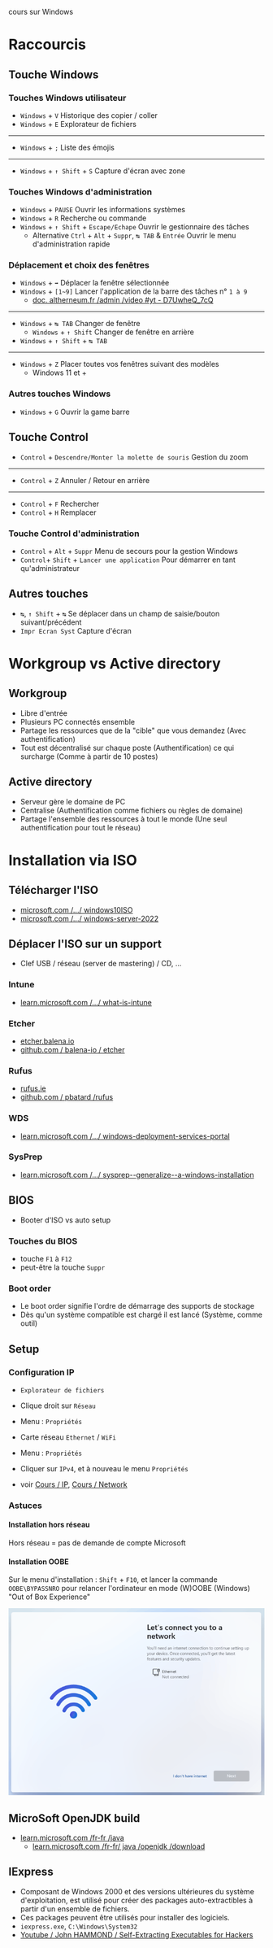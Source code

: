 cours sur Windows

# Raccourcis
## Touche Windows
### Touches Windows utilisateur
- `Windows` + `V` Historique des copier / coller
- `Windows` + `E` Explorateur de fichiers
---
- `Windows` + `;` Liste des émojis
---
- `Windows` + `↑ Shift` + `S` Capture d'écran avec zone

### Touches Windows d'administration
- `Windows` + `PAUSE` Ouvrir les informations systèmes
- `Windows` + `R` Recherche ou commande
- `Windows` + `↑ Shift` + `Escape/Echape` Ouvrir le gestionnaire des tâches
  - Alternative `Ctrl` + `Alt` + `Suppr`, `↹ TAB` & `Entrée` Ouvrir le menu d'administration rapide

### Déplacement et choix des fenêtres 
- `Windows` + `➡` Déplacer la fenêtre sélectionnée
- `Windows` + `[1~9]` Lancer l'application de la barre des tâches n° `1 à 9`
  - [doc. altherneum.fr /admin /video #yt - D7UwheQ_7cQ](https://doc.altherneum.fr/admin/video#yt-D7UwheQ_7cQ)
---
- `Windows` + `↹ TAB` Changer de fenêtre
  - `Windows` + `↑ Shift` Changer de fenêtre en arrière
- `Windows` + `↑ Shift` + `↹ TAB`
---
- `Windows` + `Z` Placer toutes vos fenêtres suivant des modèles
  - Windows 11 et +

### Autres touches Windows
- `Windows` + `G` Ouvrir la game barre 

## Touche Control
- `Control` + `Descendre/Monter la molette de souris` Gestion du zoom
---
- `Control` + `Z` Annuler / Retour en arrière
---
- `Control` + `F` Rechercher
- `Control` + `H` Remplacer

### Touche Control d'administration
- `Control` + `Alt` + `Suppr` Menu de secours pour la gestion Windows
- `Control`+ `Shift` + `Lancer une application` Pour démarrer en tant qu'administrateur

## Autres touches
- `↹`, `↑ Shift` + `↹` Se déplacer dans un champ de saisie/bouton suivant/précédent
- `Impr Ecran Syst` Capture d'écran

# Workgroup vs Active directory
## Workgroup
- Libre d'entrée
- Plusieurs PC connectés ensemble
- Partage les ressources que de la "cible" que vous demandez (Avec authentification)
- Tout est décentralisé sur chaque poste (Authentification) ce qui surcharge (Comme à partir de 10 postes)

## Active directory
- Serveur gère le domaine de PC
- Centralise (Authentification comme fichiers ou règles de domaine)
- Partage l'ensemble des ressources à tout le monde (Une seul authentification pour tout le réseau)

# Installation via ISO
## Télécharger l'ISO
- [microsoft.com /.../ windows10ISO](https://www.microsoft.com/fr-fr/software-download/windows10ISO)
- [microsoft.com /.../ windows-server-2022](https://www.microsoft.com/fr-fr/evalcenter/evaluate-windows-server-2022)

## Déplacer l'ISO sur un support
- Clef USB / réseau (server de mastering) / CD, ...
### Intune
- [learn.microsoft.com /.../ what-is-intune](https://learn.microsoft.com/fr-fr/mem/intune/fundamentals/what-is-intune)
### Etcher
- [etcher.balena.io](https://etcher.balena.io/)
- [github.com / balena-io / etcher](https://github.com/balena-io/etcher)
### Rufus
- [rufus.ie](https://rufus.ie/fr/)
- [github.com / pbatard /rufus](https://github.com/pbatard/rufus)
### WDS
- [learn.microsoft.com /.../ windows-deployment-services-portal](https://learn.microsoft.com/fr-fr/windows/win32/wds/windows-deployment-services-portal)
### SysPrep
- [learn.microsoft.com /.../ sysprep--generalize--a-windows-installation](https://learn.microsoft.com/fr-fr/windows-hardware/manufacture/desktop/sysprep--generalize--a-windows-installation)

## BIOS
- Booter d'ISO vs auto setup
### Touches du BIOS
- touche `F1` à `F12`
- peut-être la touche `Suppr`
### Boot order
- Le boot order signifie l'ordre de démarrage des supports de stockage
- Dès qu'un système compatible est chargé il est lancé (Système, comme outil)

## Setup
### Configuration IP
- `Explorateur de fichiers`
- Clique droit sur `Réseau`
- Menu : `Propriétés`
- Carte réseau `Ethernet` / `WiFi`
- Menu : `Propriétés`
- Cliquer sur `IPv4`, et à nouveau le menu `Propriétés`

- voir [Cours / IP](https://doc.altherneum.fr/cours/ip), [Cours / Network](https://doc.altherneum.fr/cours/network)

### Astuces
#### Installation hors réseau
Hors réseau = pas de demande de compte Microsoft
#### Installation OOBE
Sur le menu d'installation : `Shift` + `F10`, et lancer la commande `OOBE\BYPASSNRO` pour relancer l'ordinateur en mode (W)OOBE (Windows) "Out of Box Experience"

![Image de OOBE](https://github.com/Altherneum/.github/blob/main/note/assets/images/0dc02787-ce2e-4dac-858e-d74cd2d98ed5.png?raw=true)

## MicroSoft OpenJDK build
- [learn.microsoft.com /fr-fr /java](https://learn.microsoft.com/fr-fr/java/)
  - [learn.microsoft.com /fr-fr/ java /openjdk /download](https://learn.microsoft.com/fr-fr/java/openjdk/download)

## IExpress
- Composant de Windows 2000 et des versions ultérieures du système d'exploitation, est utilisé pour créer des packages auto-extractibles à partir d'un ensemble de fichiers. 
- Ces packages peuvent être utilisés pour installer des logiciels.
- `iexpress.exe`, `C:\Windows\System32`
- [Youtube / John HAMMOND / Self-Extracting Executables for Hackers](https://www.youtube.com/watch?v=mAond4BkCfM)
